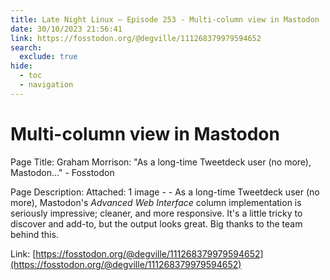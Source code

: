 ```yaml
---
title: Late Night Linux – Episode 253 - Multi-column view in Mastodon
date: 30/10/2023 21:56:41
link: https://fosstodon.org/@degville/111268379979594652
search:
  exclude: true
hide:
  - toc
  - navigation
---
```


# Multi-column view in Mastodon

Page Title: Graham Morrison: "As a long-time Tweetdeck user (no more), Mastodon…" - Fosstodon

Page Description: Attached: 1 image -  - As a long-time Tweetdeck user (no more), Mastodon's _Advanced Web Interface_ column implementation is seriously impressive; cleaner, and more responsive. It's a little tricky to discover and add-to, but the output looks great. Big thanks to the team behind this. 

Link: [https://fosstodon.org/@degville/111268379979594652](https://fosstodon.org/@degville/111268379979594652)